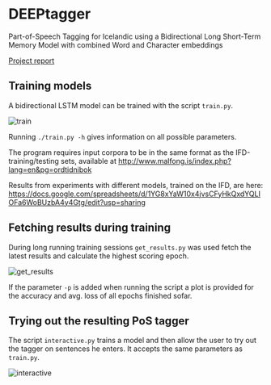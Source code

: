 # DEEPtagger
Part-of-Speech Tagging for Icelandic using a Bidirectional Long Short-Term Memory Model with combined Word and Character embeddings

[Project report](https://github.com/orvark13/DEEPtagger/raw/master/DEEPtagger-report-steinthor-orvar.pdf)

## Training models
A bidirectional LSTM model can be trained with the script `train.py`.

![train](https://user-images.githubusercontent.com/24220374/50121120-a8d95c80-024f-11e9-97a5-b4244b4d0bdd.png)

Running `./train.py -h` gives information on all possible parameters.

The program requires input corpora to be in the same format as the IFD-training/testing sets, available at http://www.malfong.is/index.php?lang=en&pg=ordtidnibok

Results from experiments with different models, trained on the IFD, are here: https://docs.google.com/spreadsheets/d/1YG8xYaW10x4jvsCFyHkQxdYQLIOFa6WoBUzbA4y4Gtg/edit?usp=sharing

## Fetching results during training

During long running training sessions `get_results.py` was used fetch the latest results and calculate the highest scoring epoch.

![get_results](https://user-images.githubusercontent.com/24220374/50121118-a8d95c80-024f-11e9-9064-41cca53c97c5.png)

If the parameter `-p` is added when running the script a plot is provided for the accuracy and avg. loss of all epochs finished sofar.

## Trying out the resulting PoS tagger

The script `interactive.py` trains a model and then allow the user to try out the tagger on sentences he enters. It accepts the same parameters as `train.py`.

![interactive](https://user-images.githubusercontent.com/24220374/50121119-a8d95c80-024f-11e9-902f-44364692cea7.png)
